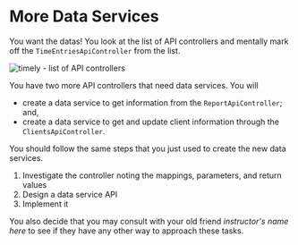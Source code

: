 # More Data Services

You want the datas! You look at the list of API
controllers and mentally mark off the
`TimeEntriesApiController` from the list.

![timely - list of API controllers](https://tiy-corp-train.github.io/newline-media/learning-angular-with-timely/api-controllers.png)

You have two more API controllers that need data
services. You will

* create a data service to get information from the
  `ReportApiController`; and,
* create a data service to get and update client
  information through the `ClientsApiController`.

You should follow the same steps that you just used
to create the new data services.

1. Investigate the controller noting the mappings,
   parameters, and return values
1. Design a data service API
1. Implement it

You also decide that you may consult with your old
friend *instructor's name here* to see if they have
any other way to approach these tasks.

